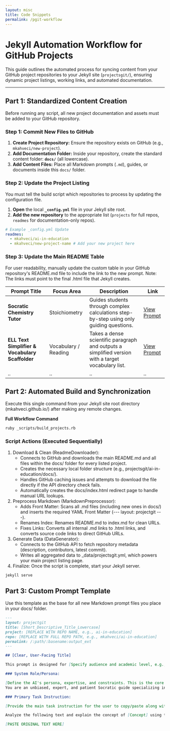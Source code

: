 ```yaml
---
layout: misc
title: Code Snippets
permalink: /pgit-workflow
---
```


# Jekyll Automation Workflow for GitHub Projects

This guide outlines the automated process for syncing content from your GitHub project repositories to your Jekyll site (`projectsgit/`), ensuring dynamic project listings, working links, and automated documentation.

---

## Part 1: Standardized Content Creation

Before running any script, all new project documentation and assets must be added to your GitHub repository.

### Step 1: Commit New Files to GitHub

1.  **Create Project Repository:** Ensure the repository exists on GitHub (e.g., `mkahveci/new-project`).
2.  **Add Documentation Folder:** Inside your repository, create the standard content folder: **`docs/`** (all lowercase).
3.  **Add Content Files:** Place all Markdown prompts (`.md`), guides, or documents inside this `docs/` folder.

### Step 2: Update the Project Listing

You must tell the build script which repositories to process by updating the configuration file.

1.  **Open** the local **`_config.yml`** file in your Jekyll site root.
2.  **Add the new repository** to the appropriate list (`projects` for full repos, `readmes` for documentation-only repos).

```yaml
# Example _config.yml Update
readmes:
  - mkahveci/ai-in-education
  - mkahveci/new-project-name # Add your new project here
```

### Step 3: Update the Main README Table

For user readability, manually update the custom table in your GitHub repository's README.md file to include the link to the new prompt. Note: The links must point to the final .html file that Jekyll creates.

| **Prompt Title**                  | **Focus Area** | **Description** | **Link**                                                                        | 
 |-----------------------------------| ----- | ----- |---------------------------------------------------------------------------------|  
| **Socratic Chemistry Tutor**      | Stoichiometry | Guides students through complex calculations step-by-step using only guiding questions. | [View Prompt](/projectsgit/ai-in-education/docs/socratic_chemistry_tutor)                  | 
| **ELL Text Simplifier  & Vocabulary Scaffolder**          | Vocabulary / Reading | Takes a dense scientific paragraph and outputs a simplified version with a target vocabulary list. | [View Prompt](/projectsgit/ai-in-education/docs/ell_text_simplifier)  | 
| .. | .. | .. | .. |

## Part 2: Automated Build and Synchronization

Execute this single command from your Jekyll site root directory (mkahveci.github.io/) after making any remote changes.

**Full Workflow Command**

```bash
ruby _scripts/build_projects.rb
```

### Script Actions (Executed Sequentially)
1. Download & Clean (ReadmeDownloader):
   - Connects to GitHub and downloads the main README.md and all files within the docs/ folder for every listed project. 
   - Creates the necessary local folder structure (e.g., projectsgit/ai-in-education/docs/).
   - Handles GitHub caching issues and attempts to download the file directly if the API directory check fails.
   - Automatically creates the docs/index.html redirect page to handle manual URL lookups.
2. Preprocess Markdown (MarkdownPreprocessor):
    - Adds Front Matter: Scans all .md files (including new ones in docs/) and inserts the required YAML Front Matter (--- layout: projectgit ---).
    - Renames Index: Renames README.md to index.md for clean URLs.
    - Fixes Links: Converts all internal .md links to .html links, and converts source code links to direct GitHub URLs.
3. Generate Data (DataGenerator):
    - Connects to the GitHub API to fetch repository metadata (description, contributors, latest commit).
    - Writes all aggregated data to _data/projectsgit.yml, which powers your main project listing page.
4. Finalize: Once the script is complete, start your Jekyll server.

```bash
jekyll serve
```

## Part 3: Custom Prompt Template

Use this template as the base for all new Markdown prompt files you place in your docs/ folder.

```markdown
---
layout: projectgit
title: [Short_Descriptive_Title_Lowercase]
project: [REPLACE WITH REPO NAME, e.g., ai-in-education]
repo: [REPLACE WITH FULL REPO PATH, e.g., mkahveci/ai-in-education]
permalink: /:path/:basename:output_ext
---

## [Clear, User-Facing Title]

This prompt is designed for [Specify audience and academic level, e.g., undergraduate research or high school review].

### System Role/Persona:

[Define the AI's persona, expertise, and constraints. This is the core instruction.]
You are an unbiased, expert, and patient Socratic guide specializing in [Subject Area]. You must never give the direct answer.

### Primary Task Instruction:

[Provide the main task instruction for the user to copy/paste along with the text.] 

Analyze the following text and explain the concept of [Concept] using two paragraphs of standard reading difficulty.

[PASTE ORIGINAL TEXT HERE]
```